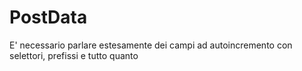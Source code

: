 ﻿# PostData


E' necessario parlare estesamente dei campi ad autoincremento con selettori, prefissi e tutto quanto
